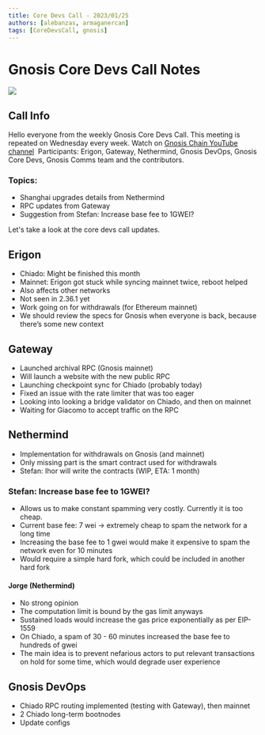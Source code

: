 ```yaml
---
title: Core Devs Call - 2023/01/25
authors: [alebanzas, armaganercan]
tags: [CoreDevsCall, gnosis]
---
```


# Gnosis Core Devs Call Notes

![](https://i.imgur.com/i8hjL8X.png)

## Call Info

Hello everyone from the weekly Gnosis Core Devs Call. This meeting is repeated on Wednesday every week. Watch on [Gnosis Chain YouTube channel](https://www.youtube.com/watch?v=UUDl-Zyl6pA)
‍
Participants: Erigon, Gateway, Nethermind, Gnosis DevOps, Gnosis Core Devs, Gnosis Comms team and the contributors.

### Topics:

- Shanghai upgrades details from Nethermind
- RPC updates from Gateway
- Suggestion from Stefan: Increase base fee to 1GWEI?

Let's take a look at the core devs call updates.

## Erigon

- Chiado: Might be finished this month
- Mainnet: Erigon got stuck while syncing mainnet twice, reboot helped
- Also affects other networks
- Not seen in 2.36.1 yet
- Work going on for withdrawals (for Ethereum mainnet)
- We should review the specs for Gnosis when everyone is back, because there’s some new context

## Gateway

- Launched archival RPC (Gnosis mainnet)
- Will launch a website with the new public RPC
- Launching checkpoint sync for Chiado (probably today)
- Fixed an issue with the rate limiter that was too eager
- Looking into looking a bridge validator on Chiado, and then on mainnet
- Waiting for Giacomo to accept traffic on the RPC

## Nethermind

- Implementation for withdrawals on Gnosis (and mainnet)
- Only missing part is the smart contract used for withdrawals
- Stefan: Ihor will write the contracts (WIP, ETA: 1 month)

### Stefan: Increase base fee to 1GWEI? ‍

- Allows us to make constant spamming very costly. Currently it is too cheap.
- Current base fee: 7 wei -> extremely cheap to spam the network for a long time
- Increasing the base fee to 1 gwei would make it expensive to spam the network even for 10 minutes
- Would require a simple hard fork, which could be included in another hard fork
  ‍

#### Jorge (Nethermind)‍

- No strong opinion
- The computation limit is bound by the gas limit anyways
- Sustained loads would increase the gas price exponentially as per EIP-1559
- On Chiado, a spam of 30 - 60 minutes increased the base fee to hundreds of gwei
- The main idea is to prevent nefarious actors to put relevant transactions on hold for some time, which would degrade user experience

## Gnosis DevOps

- Chiado RPC routing implemented (testing with Gateway), then mainnet
- 2 Chiado long-term bootnodes
- Update configs
